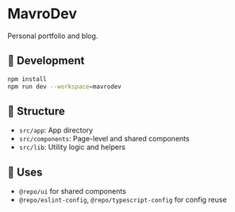 # MavroDev

Personal portfolio and blog.

## 🚀 Development

```sh
npm install
npm run dev --workspace=mavrodev
```

## 📁 Structure

- `src/app`: App directory
- `src/components`: Page-level and shared components
- `src/lib`: Utility logic and helpers

## 🧩 Uses

- `@repo/ui` for shared components
- `@repo/eslint-config`, `@repo/typescript-config` for config reuse
